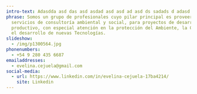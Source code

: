 ```yaml
---
intro-text: Adasdda asd das asd asdad asd asd ad asd ds sadads d adasd
phrase: Somos un grupo de profesionales cuyo pilar principal es proveer
  servicios de consultoría ambiental y social, para proyectos de desarrollo
  productivo, con especial atención en la protección del Ambiente, la Ciencia y
  el desarrollo de nuevas Tecnologías.
slideshow:
  - /img/p1300564.jpg
phonenumbers:
  - +54 9 280 435 6687
emailaddresses:
  - evelina.cejuela@gmail.com
social-media:
  - url: https://www.linkedin.com/in/evelina-cejuela-17ba4214/
    site: Linkedin
---
```

